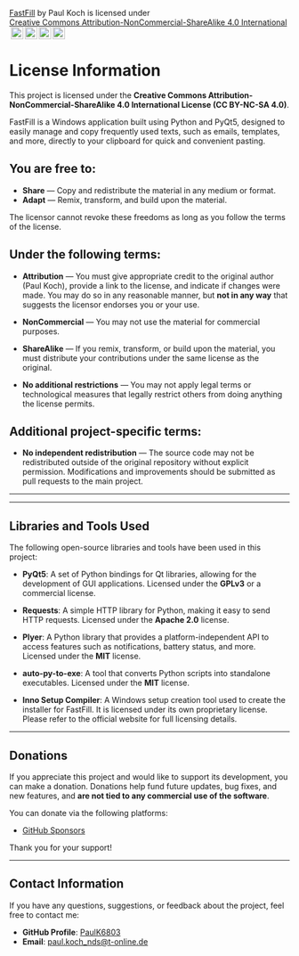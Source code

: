  <p xmlns:cc="http://creativecommons.org/ns#" xmlns:dct="http://purl.org/dc/terms/"><a property="dct:title" rel="cc:attributionURL" href="https://github.com/PaulK6803/FastFill">FastFill</a> by <span property="cc:attributionName">Paul Koch</span> is licensed under <a href="https://creativecommons.org/licenses/by-nc-sa/4.0/?ref=chooser-v1" target="_blank" rel="license noopener noreferrer" style="display:inline-block;">Creative Commons Attribution-NonCommercial-ShareAlike 4.0 International<img style="height:22px!important;margin-left:3px;vertical-align:text-bottom;" src="https://mirrors.creativecommons.org/presskit/icons/cc.svg?ref=chooser-v1" alt=""><img style="height:22px!important;margin-left:3px;vertical-align:text-bottom;" src="https://mirrors.creativecommons.org/presskit/icons/by.svg?ref=chooser-v1" alt=""><img style="height:22px!important;margin-left:3px;vertical-align:text-bottom;" src="https://mirrors.creativecommons.org/presskit/icons/nc.svg?ref=chooser-v1" alt=""><img style="height:22px!important;margin-left:3px;vertical-align:text-bottom;" src="https://mirrors.creativecommons.org/presskit/icons/sa.svg?ref=chooser-v1" alt=""></a></p> 

# License Information

This project is licensed under the **Creative Commons Attribution-NonCommercial-ShareAlike 4.0 International License (CC BY-NC-SA 4.0)**.

FastFill is a Windows application built using Python and PyQt5, designed to easily manage and copy frequently used texts, such as emails, templates, and more, directly to your clipboard for quick and convenient pasting.

## You are free to:

- **Share** — Copy and redistribute the material in any medium or format.
- **Adapt** — Remix, transform, and build upon the material.

The licensor cannot revoke these freedoms as long as you follow the terms of the license.

## Under the following terms:

- **Attribution** — You must give appropriate credit to the original author (Paul Koch), provide a link to the license, and indicate if changes were made. You may do so in any reasonable manner, but **not in any way** that suggests the licensor endorses you or your use.

- **NonCommercial** — You may not use the material for commercial purposes.

- **ShareAlike** — If you remix, transform, or build upon the material, you must distribute your contributions under the same license as the original.

- **No additional restrictions** — You may not apply legal terms or technological measures that legally restrict others from doing anything the license permits.

## Additional project-specific terms:

- **No independent redistribution** — The source code may not be redistributed outside of the original repository without explicit permission. Modifications and improvements should be submitted as pull requests to the main project.

---
---


## Libraries and Tools Used

The following open-source libraries and tools have been used in this project:

- **PyQt5**: A set of Python bindings for Qt libraries, allowing for the development of GUI applications. Licensed under the **GPLv3** or a commercial license.
  
- **Requests**: A simple HTTP library for Python, making it easy to send HTTP requests. Licensed under the **Apache 2.0** license.
  
- **Plyer**: A Python library that provides a platform-independent API to access features such as notifications, battery status, and more. Licensed under the **MIT** license.
  
- **auto-py-to-exe**: A tool that converts Python scripts into standalone executables. Licensed under the **MIT** license.
  
- **Inno Setup Compiler**: A Windows setup creation tool used to create the installer for FastFill. It is licensed under its own proprietary license. Please refer to the official website for full licensing details.

---

## Donations

If you appreciate this project and would like to support its development, you can make a donation. Donations help fund future updates, bug fixes, and new features, and **are not tied to any commercial use of the software**.

You can donate via the following platforms:

- [GitHub Sponsors](https://github.com/sponsors/PaulK6803)

Thank you for your support!

---

## Contact Information

If you have any questions, suggestions, or feedback about the project, feel free to contact me:

- **GitHub Profile**: [PaulK6803](https://github.com/PaulK6803)
- **Email**: [paul.koch_nds@t-online.de](mailto:paul.koch_nds@t-online.de)






